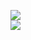 [![](https://img.shields.io/badge/Made%20With-Github%20Spray-lightgrey.svg?style=for-the-badge&logo=github)](https://github.com/Annihil/github-spray#14845)  
[![](https://i.imgur.com/2DrTn0Z.gif)](https://github.com/Annihil/github-spray)